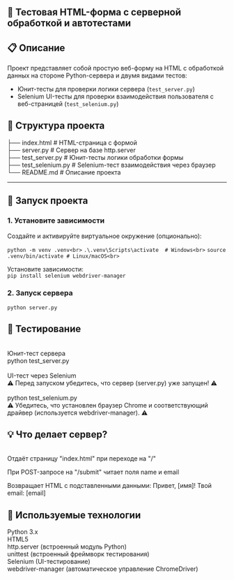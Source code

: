 # <h2>🧪 Тестовая HTML-форма с серверной обработкой и автотестами</h2>

## <h2>📋 Описание</h2>

Проект представляет собой простую веб-форму на HTML с обработкой данных на стороне Python-сервера и двумя видами тестов:

- Юнит-тесты для проверки логики сервера (`test_server.py`)
- Selenium UI-тесты для проверки взаимодействия пользователя с веб-страницей (`test_selenium.py`)

## <h2>📁 Структура проекта</h2>
├── index.html # HTML-страница с формой<br>
├── server.py # Сервер на базе http.server<br>
├── test_server.py # Юнит-тесты логики обработки формы<br>
├── test_selenium.py # Selenium-тест взаимодействия через браузер<br>
└── README.md # Описание проекта

---

## <h2>🚀 Запуск проекта</h2>

### 1. Установите зависимости

Создайте и активируйте виртуальное окружение (опционально):

`python -m venv .venv<br>`
`.\.venv\Scripts\activate  # Windows<br>`
`source .venv/bin/activate # Linux/macOS<br>`

Установите зависимости:<br>
`pip install selenium webdriver-manager`

### 2. Запуск сервера
`python server.py`

<h2>🧪 Тестирование</h2><br>
Юнит-тест сервера<br>
python test_server.py<br>
<br>
UI-тест через Selenium<br>
⚠️ Перед запуском убедитесь, что сервер (server.py) уже запущен! ⚠️<br>
<br>
python test_selenium.py<br>
⚠️ Убедитесь, что установлен браузер Chrome и соответствующий драйвер (используется webdriver-manager). ⚠️

<h2>💡 Что делает сервер?</h2><br>
Отдаёт страницу "index.html" при переходе на "/"

При POST-запросе на "/submit" читает поля name и email

Возвращает HTML с подставленными данными:
Привет, [имя]! Твой email: [email]

<h2>🧰 Используемые технологии</h2>
Python 3.x<br>
HTML5<br>
http.server (встроенный модуль Python)<br>
unittest (встроенный фреймворк тестирования)<br>
Selenium (UI-тестирование)<br>
webdriver-manager (автоматическое управление ChromeDriver)<br>
